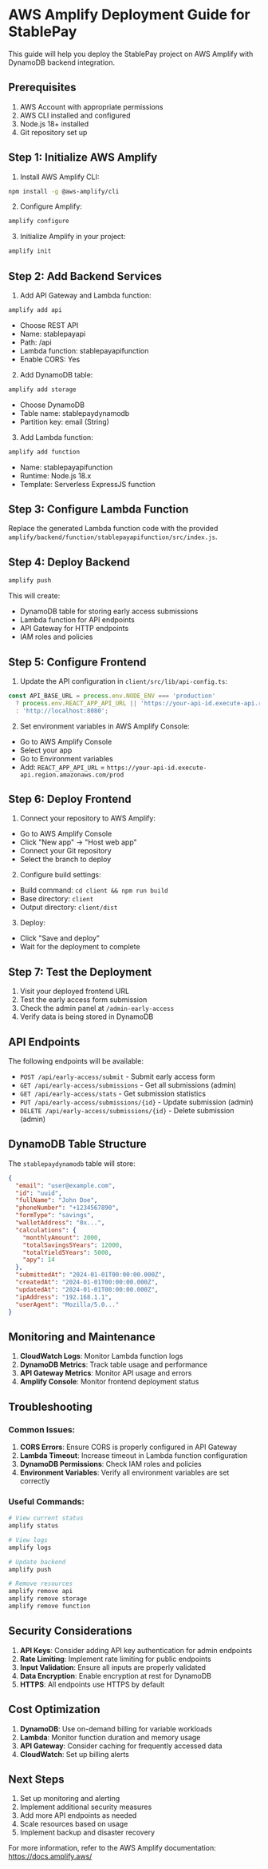# AWS Amplify Deployment Guide for StablePay

This guide will help you deploy the StablePay project on AWS Amplify with DynamoDB backend integration.

## Prerequisites

1. AWS Account with appropriate permissions
2. AWS CLI installed and configured
3. Node.js 18+ installed
4. Git repository set up

## Step 1: Initialize AWS Amplify

1. Install AWS Amplify CLI:
```bash
npm install -g @aws-amplify/cli
```

2. Configure Amplify:
```bash
amplify configure
```

3. Initialize Amplify in your project:
```bash
amplify init
```

## Step 2: Add Backend Services

1. Add API Gateway and Lambda function:
```bash
amplify add api
```
- Choose REST API
- Name: stablepayapi
- Path: /api
- Lambda function: stablepayapifunction
- Enable CORS: Yes

2. Add DynamoDB table:
```bash
amplify add storage
```
- Choose DynamoDB
- Table name: stablepaydynamodb
- Partition key: email (String)

3. Add Lambda function:
```bash
amplify add function
```
- Name: stablepayapifunction
- Runtime: Node.js 18.x
- Template: Serverless ExpressJS function

## Step 3: Configure Lambda Function

Replace the generated Lambda function code with the provided `amplify/backend/function/stablepayapifunction/src/index.js`.

## Step 4: Deploy Backend

```bash
amplify push
```

This will create:
- DynamoDB table for storing early access submissions
- Lambda function for API endpoints
- API Gateway for HTTP endpoints
- IAM roles and policies

## Step 5: Configure Frontend

1. Update the API configuration in `client/src/lib/api-config.ts`:
```typescript
const API_BASE_URL = process.env.NODE_ENV === 'production' 
  ? process.env.REACT_APP_API_URL || 'https://your-api-id.execute-api.region.amazonaws.com/prod'
  : 'http://localhost:8080';
```

2. Set environment variables in AWS Amplify Console:
- Go to AWS Amplify Console
- Select your app
- Go to Environment variables
- Add: `REACT_APP_API_URL` = `https://your-api-id.execute-api.region.amazonaws.com/prod`

## Step 6: Deploy Frontend

1. Connect your repository to AWS Amplify:
- Go to AWS Amplify Console
- Click "New app" → "Host web app"
- Connect your Git repository
- Select the branch to deploy

2. Configure build settings:
- Build command: `cd client && npm run build`
- Base directory: `client`
- Output directory: `client/dist`

3. Deploy:
- Click "Save and deploy"
- Wait for the deployment to complete

## Step 7: Test the Deployment

1. Visit your deployed frontend URL
2. Test the early access form submission
3. Check the admin panel at `/admin-early-access`
4. Verify data is being stored in DynamoDB

## API Endpoints

The following endpoints will be available:

- `POST /api/early-access/submit` - Submit early access form
- `GET /api/early-access/submissions` - Get all submissions (admin)
- `GET /api/early-access/stats` - Get submission statistics
- `PUT /api/early-access/submissions/{id}` - Update submission (admin)
- `DELETE /api/early-access/submissions/{id}` - Delete submission (admin)

## DynamoDB Table Structure

The `stablepaydynamodb` table will store:

```json
{
  "email": "user@example.com",
  "id": "uuid",
  "fullName": "John Doe",
  "phoneNumber": "+1234567890",
  "formType": "savings",
  "walletAddress": "0x...",
  "calculations": {
    "monthlyAmount": 2000,
    "totalSavings5Years": 12000,
    "totalYield5Years": 5000,
    "apy": 14
  },
  "submittedAt": "2024-01-01T00:00:00.000Z",
  "createdAt": "2024-01-01T00:00:00.000Z",
  "updatedAt": "2024-01-01T00:00:00.000Z",
  "ipAddress": "192.168.1.1",
  "userAgent": "Mozilla/5.0..."
}
```

## Monitoring and Maintenance

1. **CloudWatch Logs**: Monitor Lambda function logs
2. **DynamoDB Metrics**: Track table usage and performance
3. **API Gateway Metrics**: Monitor API usage and errors
4. **Amplify Console**: Monitor frontend deployment status

## Troubleshooting

### Common Issues:

1. **CORS Errors**: Ensure CORS is properly configured in API Gateway
2. **Lambda Timeout**: Increase timeout in Lambda function configuration
3. **DynamoDB Permissions**: Check IAM roles and policies
4. **Environment Variables**: Verify all environment variables are set correctly

### Useful Commands:

```bash
# View current status
amplify status

# View logs
amplify logs

# Update backend
amplify push

# Remove resources
amplify remove api
amplify remove storage
amplify remove function
```

## Security Considerations

1. **API Keys**: Consider adding API key authentication for admin endpoints
2. **Rate Limiting**: Implement rate limiting for public endpoints
3. **Input Validation**: Ensure all inputs are properly validated
4. **Data Encryption**: Enable encryption at rest for DynamoDB
5. **HTTPS**: All endpoints use HTTPS by default

## Cost Optimization

1. **DynamoDB**: Use on-demand billing for variable workloads
2. **Lambda**: Monitor function duration and memory usage
3. **API Gateway**: Consider caching for frequently accessed data
4. **CloudWatch**: Set up billing alerts

## Next Steps

1. Set up monitoring and alerting
2. Implement additional security measures
3. Add more API endpoints as needed
4. Scale resources based on usage
5. Implement backup and disaster recovery

For more information, refer to the AWS Amplify documentation: https://docs.amplify.aws/
